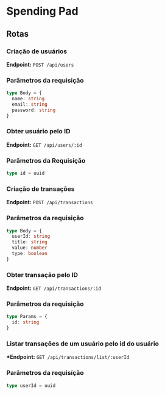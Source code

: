 # Spending Pad

## Rotas

### Criação de usuários

**Endpoint:** `POST /api/users`

### Parâmetros da requisição

```typescript
type Body = {
  name: string
  email: string
  password: string
}
```

### Obter usuário pelo ID

**Endpoint:** `GET /api/users/:id`

### Parâmetros da Requisição

```typescript
type id = uuid
```

### Criação de transações

**Endpoint:** `POST /api/transactions`

### Parâmetros da requisição

```typescript
type Body = {
  userId: string
  title: string
  value: number
  type: boolean
}
```

### Obter transação pelo ID

**Endpoint:** `GET /api/transactions/:id`

### Parâmetros da requisição

```typescript
type Params = {
  id: string
}
```

### Listar transações de um usuário pelo id do usuário

**\*Endpoint:** `GET /api/transactions/list/:userId`

### Parâmetros da requisíção

```typescript
type userId = uuid
```
